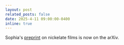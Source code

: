 ```yaml
---
layout: post
related_posts: false
date: 2025-4-11 09:00:00-0400
inline: true
---
```


Sophia's [preprint](/publications/#tenhuisen2025magnetic) on nickelate films is now on the arXiv.
